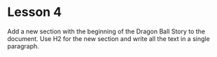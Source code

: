 # Lesson 4

Add a new section with the beginning of the Dragon Ball Story to the document.
Use H2 for the new section and write all the text in a single paragraph.
